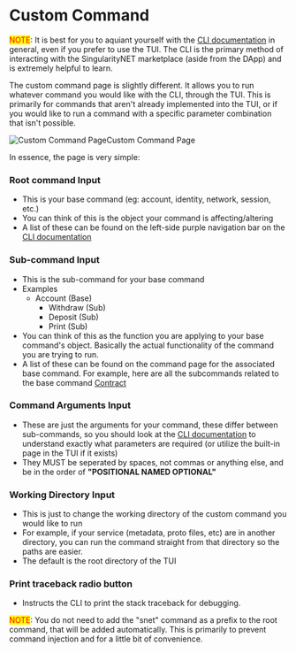 # Custom Command

<mark style="color:red;">NOTE</mark>: It is best for you to aquiant yourself with the [CLI documentation](http://snet-cli-docs.singularitynet.io/index.html) in general, even if you prefer to use the TUI. The CLI is the primary method of interacting with the SingularityNET marketplace (aside from the DApp) and is extremely helpful to learn.



The custom command page is slightly different. It allows you to run whatever command you would like with the CLI, through the TUI. This is primarily for commands that aren't already implemented into the TUI, or if you would like to run a command with a specific parameter combination that isn't possible.

![Custom Command Page](/assets/images/products/AIMarketplace/TUI/TUICustomCommand.png)Custom Command Page

In essence, the page is very simple:

### Root command Input

* This is your base command (eg: account, identity, network, session, etc.)
* You can think of this is the object your command is affecting/altering
* A list of these can be found on the left-side purple navigation bar on the [CLI documentation](/docs/products/DecentralizedAIPlatform/CLI/)

### Sub-command Input

* This is the sub-command for your base command
* Examples
  * Account (Base)
    * Withdraw (Sub)
    * Deposit (Sub)
    * Print (Sub)
* You can think of this as the function you are applying to your base command's object. Basically the actual functionality of the command you are trying to run.&#x20;
* A list of these can be found on the command page for the associated base command. For example, here are all the subcommands related to the base command [Contract](https://snet-cli-docs.singularitynet.io/contract.html)

### Command Arguments Input

* These are just the arguments for your command, these differ between sub-commands, so you should look at the [CLI documentation](/docs/products/DecentralizedAIPlatform/CLI/) to understand exactly what parameters are required (or utilize the built-in page in the TUI if it exists)
* They MUST be seperated by spaces, not commas or anything else, and be in the order of **"POSITIONAL NAMED OPTIONAL"**

### Working Directory Input

* This is just to change the working directory of the custom command you would like to run
* For example, if your service (metadata, proto files, etc) are in another directory, you can run the command straight from that directory so the paths are easier.&#x20;
* The default is the root directory of the TUI

### Print traceback radio button

* Instructs the CLI to print the stack traceback for debugging.&#x20;

<mark style="color:red;">NOTE</mark>: You do not need to add the "snet" command as a prefix to the root command, that will be added automatically. This is primarily to prevent command injection and for a little bit of convenience.&#x20;
